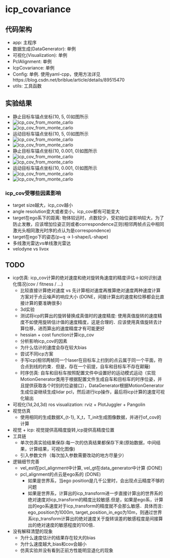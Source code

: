 # icp_covariance

## 代码架构
* app: 主程序
* 数据生成(DataGenerator): 单例
* 可视化(Visualization): 单例
* PclAlignment: 单例
* IcpCovariance: 单例
* Config: 单例. 使用yaml-cpp，使用方法详见https://blog.csdn.net/briblue/article/details/89515470
* utils: 工具函数

## 实验结果
* 静止目标车锚点坐标(10, 5, 0)如图所示
* ![icp_cov_from_monte_carlo](./image/cov_for_static_anchor_point_10-5.png)
* ![icp_cov_from_monte_carlo](./image/cov_for_static_anchor_point_10-5_far_away1000.png)
* 运动目标车锚点坐标(10, 5, 0)如图所示 
* ![icp_cov_from_monte_carlo](./image/cov_for_moving_anchor_point_10-5.png)
* ![icp_cov_from_monte_carlo](./image/cov_for_moving_anchor_point_10_5_far_away1000.png)
* 静止目标车锚点坐标(10, 0.001, 0)如图所示 
* ![icp_cov_from_monte_carlo](./image/cov_for_static_anchor_point_10-0_001.png)
* ![icp_cov_from_monte_carlo](./image/cov_for_static_anchor_point_10-0_001_far_away1000.png)
* 运动目标车锚点坐标(10, 0.001, 0)如图所示 
* ![icp_cov_from_monte_carlo](./image/cov_for_moving_anchor_point_10-0_001.png)
* ![icp_cov_from_monte_carlo](./image/cov_for_moving_anchor_point_10-0_001_far_away1000.png)
### icp_cov受哪些因素影响
* target size越大，icp_cov越小
* angle resolution变大或者变小，icp_cov都有可能变大
* target在ego系下的距离: 物体较远时，点数较少，受初始位姿影响较大，为了防止发散，应该增加位姿正则或者correspondence正则(相邻两帧点云中相同激光头相同激光时序的点认为是correspondence)
* target在ego下的姿态(p+q -> I-shape/L-shape)
* 多线激光雷达vs单线激光雷达
* velodyne vs livox

## TODO
* icp仿真: icp_cov计算的绝对速度和绝对旋转角速度的精度评估＋如何识别退化情况(cov / fitness / ...)
  * 比较直接计算绝对速度 vs 先计算相对速度再推算绝对速度两种速度计算方案对于点云噪声的响应大小 (DONE，间接计算出的速度和位移都会比直接计算的要准确很多) 
  * 3d实验
  * 测试将icp的算出的旋转替换成真值时的速度精度: 使用真值旋转的速度精度不如使用旋转估计值的速度精度，这是合理的．应该使用真值旋转去计算位移，进而算出的速度精度才有可能更好
  * hessian + cost function计算icp_cov
  * 分析影响icp_cov的因素
  * 为什么估计的速度会存在较大bias
  * 尝试不同icp方案
  * 手写icp(相邻两帧同一个laser在目标车上扫到的点云属于同一个平面，符合点到线的约束．但是，存在一个前提，自车和目标车不存在颠簸)
  * 时序仿真: 自车和目标车按照配置文件中设置好的运动模式运动（实现MotionGenerator类用于根据配置文件生成自车和目标车的时序位姿，并且提供获取各个时刻的位姿接口），DataGenerator根据MotionGenerator生成位姿继续生成lidar pcl，然后进行icp操作，最后将icp计算的速度可视化输出
* 可视化(1d,2d,3d) ros visualization: rviz + PlotJuggler + Pangolin
* 视觉仿真
  * 使用相同的生成数据X_{t-1}, X_t，T_init生成图像数据，并进行of_cov的计算
* 视觉 + icp: 视觉提供高精度旋转,icp提供高精度位置  
* 工具链
  * 单次仿真实验结果保存:每一次的仿真结果都保存下来(原始数据，中间结果，计算结果，可视化图像)
  * 引入参数文件（每次加入参数需要改动的地方尽量少）
* 逻辑细节完善  
  * vel_est在pcl_alignment中计算, vel_gt在data_generator中计算 (DONE)
  * pcl_alignment的点云是ego系的 (DONE)
    * 如果是世界系，当ego position是几千公里时，会出现点云精度不够的问题
    * 如果是世界系，计算出的icp_transform进一步直接计算出的世界系的绝对速度对icp_transform的精度比较敏感.但是，如果是ego系，计算出的ego系速度对于icp_transform的精度就不会那么敏感．具体而言: ego_position为1000m, target_position_in_ego为10m，则通过世界系icp_transform计算出的绝对速度关于旋转误差的敏感程度是间接算出的绝对速度的敏感程度的100倍．
* 没有解释清楚的现象
  * 为什么速度估计的结果存在较大的bias
  * 为什么速度越大,bias和cov会越小    
  * 仿真实验并没有看到正前方性能明显退化的现象
